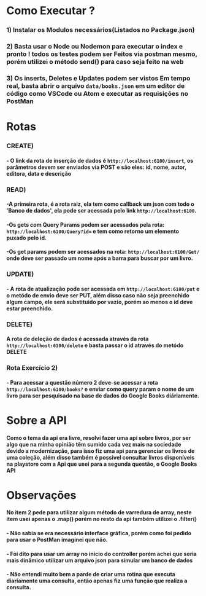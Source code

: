 # Como Executar ?
### 1) Instalar os Modulos necessários(Listados no Package.json)

### 2) Basta usar o Node ou Nodemon para executar o index e pronto ! todos os testes podem ser Feitos via postman mesmo, porém utilizei o método send() para caso seja feito na web

### 3) Os inserts, Deletes e Updates podem ser vistos Em tempo real, basta abrir o arquivo `data/books.json` em um editor de código como VSCode ou Atom e executar as requisições no PostMan


# Rotas
### CREATE)
#### - O link da rota de inserção de dados é `http://localhost:6100/insert`, os parâmetros devem ser enviados via POST e são eles: id, nome, autor, editora, data e descrição
### READ) 
#### -A primeira rota, é a rota raiz, ela tem como callback um json com todo o 'Banco de dados', ela pode ser acessada pelo link `http://localhost:6100`.
#### -Os gets com Query Params podem ser acessados pela rota: `http://localhost:6100/Query?id=` e tem como retorno um elemento puxado pelo id.
#### -Os get params podem ser acessados na rota: `http://localhost:6100/Get/` onde deve ser passado um nome após a barra para buscar por um livro.

### UPDATE)
#### - A rota de atualização pode ser acessada em `http://localhost:6100/put` e o metódo de envio deve ser PUT, além disso caso não seja preenchido algum campo, ele será substituido por vazio, porém ao menos o id deve estar preenchido.

### DELETE)
#### A rota de deleção de dados é acessada através da rota `http://localhost:6100/delete` e basta passar o id através do metódo DELETE

### Rota Exercício 2)
#### - Para acessar a questão número 2 deve-se acessar a rota `http://localhost:6100/books?` e enviar como query param o nome de um livro para ser pesquisado na base de dados do Google Books diáriamente. 



# Sobre a API
#### Como o tema da api era livre, resolvi fazer uma api sobre livros, por ser algo que na minha opinião têm sumido cada vez mais na sociedade devido a modernização, para isso fiz uma api para gerenciar os livros de uma coleção, além disso também é possivel consultar livros disponíveis na playstore com a Api que usei para a segunda questão, o Google Books API 


# Observações
#### No item 2 pede para utilizar algum método de varredura de array, neste item usei apenas o .map() porém no resto da api também utilizei o .filter()

#### - Não sabia se era necessário interface gráfica, porém como foi pedido para usar o PostMan imaginei que não.

#### - Foi dito para usar um array no inicio do controller porém achei que seria mais dinâmico utilizar um arquivo json para simular um banco de dados

#### - Não entendi muito bem a parde de criar uma rotina que executa diariamente uma consulta, então apenas fiz uma função que realiza a consulta.